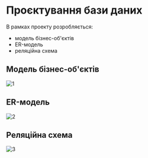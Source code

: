 # Проєктування бази даних

В рамках проекту розробляється: 
- модель бізнес-об'єктів 
- ER-модель
- реляційна схема

## Модель бізнес-об'єктів 
![1](www.plantuml.com/plantuml/png/ZPFDRkem48NtVefHxWx1LTcZ2AfcmQ98ROFKBjF6bLBb9uhj0czVbqnxP1XCsSNVXtCyFbaQMmpMDRNIhQtiWLQjsUd1q6AHRV9r_fAcYYXa_wlIuyts_ZPxJ5FwztxydMjMxwqNy-mvZsbbORNNxbPv5jESqSFwmejXP_jU3rQ83nQF3-sZUvNIGzmQQL1CE75RD5hO9HIRegglIdrXpAuRogkYV3nO3quRMtMj61qqFYQ8yZtBug4NXW7poGsV-Y3a0ekdWXRF10s9ebhNLszNlSjLLdHQYPcRJSOrpz02OHqNBx0gM5M4ZdjGUi3FJBZM8LB4tnYsusUGSPuYurDB35_j2LKKzEo8iGBAvP8vEdNA5Q4kF0T-1k6D9SQR2WnT426F8c3gvwuecK_doNTKIcwca-JyQiPr_-zHnRnmj2EOrRm56mZm-vBoxmR6jjHjwPhw2m00)

## ER-модель
![2](https://www.planttext.com/api/plantuml/img/VLB13e8m3Btp5Gr78ubU2J6Qo84BYN4cUfpImumCmZgL6FxT2KuW88Scw_Rw-lhMjI9Ua4vlZWE0aWILS51OA0Y2C6OHEwrMy39l02BnevZLH_r1I9wYpy9ZSvLoSRDPPQAb2vyv5jGb7F1Ti_DuxLuNTomdQmcVrCgWCk-8eYmNbpPDEA6_tR1mq6UdKP78v7IdFdUdRzLnRoFLOzI_ZsbHo_Pt1AEIzrIQiAJkOWup5ppjWRkSmzAr3arYVjCPb7Lq6lNZQfvgL5Fm_Ks3iVywPAeNg9x5g5-ZJCn-lG40)

## Реляційна схема
![3](https://github.com/readme-experts/expert-surveys/blob/lab5/src/img/eer.png)
